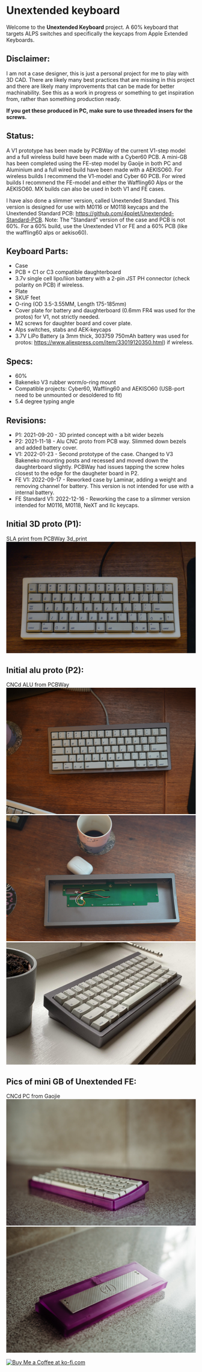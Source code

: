 
# Unextended keyboard

Welcome to the **Unextended Keyboard** project. A 60% keyboard that targets ALPS switches and specifically the keycaps from Apple Extended Keyboards.

## Disclaimer:
I am not a case designer, this is just a personal project for me to play with 3D CAD. There are likely many best practices that are missing in this project and there are likely many improvements that can be made for better machinability. See this as a work in progress or something to get inspiration from, rather than something production ready.

**If you get these produced in PC, make sure to use threaded insers for the screws.**

## Status:
A V1 prototype has been made by PCBWay of the current V1-step model and a full wireless build have been made with a Cyber60 PCB. A mini-GB has been completed using the FE-step model by Gaoije in both PC and Aluminium and a full wired build have been made with a AEKISO60. For wireless builds I recommend the V1-model and Cyber 60 PCB. For wired builds I recommend the FE-model and either the Waffling60 Alps or the AEKISO60. MX builds can also be used in both V1 and FE cases.

I have also done a slimmer version, called Unextended Standard. This version is designed for use with M0116 or M0118 keycaps and the Unextended Standard PCB: https://github.com/4pplet/Unextended-Standard-PCB. Note: The "Standard" version of the case and PCB is not 60%. For a 60% build, use the Unextended V1 or FE and a 60% PCB (like the waffling60 alps or aekiso60).

## Keyboard Parts:
- Case
- PCB + C1 or C3 compatible daughterboard
- 3.7v single cell lipo/liion battery with a 2-pin JST PH connector (check polarity on PCB) if wireless.
- Plate
- SKUF feet
- O-ring (OD 3.5-3.55MM, Length 175-185mm)
- Cover plate for battery and daughterboard (0.6mm FR4 was used for the protos) for V1, not strictly needed.
- M2 screws for daughter board and cover plate.
- Alps switches, stabs and AEK-keycaps
- 3.7V LiPo Battery (a 3mm thick, 303759 750mAh battery was used for protos: https://www.aliexpress.com/item/33019120350.html) if wireless.

## Specs:
- 60%
- Bakeneko V3 rubber worm/o-ring mount
- Compatible projects: Cyber60, Waffling60 and AEKISO60 (USB-port need to be unmounted or desoldered to fit)
- 5.4 degree typing angle

## Revisions:
- P1: 2021-09-20 - 3D printed concept with a bit wider bezels
- P2: 2021-11-18 - Alu CNC proto from PCB way. Slimmed down bezels and added battery cover.
- V1: 2022-01-23 - Second prototype of the case. Changed to V3 Bakeneko mounting posts and recessed and moved down the daughterboard slightly. PCBWay had issues tapping the screw holes closest to the edge for the daugheter board in P2.
- FE V1: 2022-09-17 - Reworked case by Laminar, adding a weight and removing channel for battery. This version is not intended for use with a internal battery.
- FE Standard V1: 2022-12-16 - Reworking the case to a slimmer version intended for M0116, M0118, NeXT and IIc keycaps.

## Initial 3D proto (P1):
SLA print from PCBWay
3d_print
![alt text](./readme-images/3d_print.jpg "Initial proto print")

## Initial alu proto (P2):
CNCd ALU from PCBWay
![alt text](./readme-images/initial_proto_1.jpg "Initial proto CNC")
![alt text](./readme-images/initial_proto_2.jpg "Initial proto CNC")
![alt text](./readme-images/initial_proto_3.jpg "Initial proto CNC")

## Pics of mini GB of Unextended FE:
CNCd PC from Gaojie
![alt text](./readme-images/FE_PC1.jpg "Mini GB FE")
![alt text](./readme-images/FE_PC2.jpg "Mini GB FE")

<a href='https://ko-fi.com/4pplet' target='_blank'><img height='35' style='border:0px;height:46px;' src='https://az743702.vo.msecnd.net/cdn/kofi3.png?v=0' border='0' alt='Buy Me a Coffee at ko-fi.com' />

